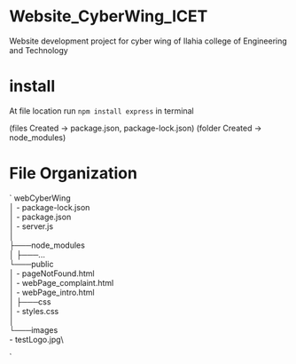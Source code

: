 # Website_CyberWing_ICET
Website development project for cyber wing of Ilahia college of Engineering and Technology


# install
At file location run 
`npm install express`
in terminal

(files Created -> package.json, package-lock.json)
(folder Created -> node_modules)


# File Organization
`
webCyberWing\
│  - package-lock.json\
│  - package.json\
│  - server.js\
│\
├───node_modules\
│   ├───...\
└───public\
    │  - pageNotFound.html\
    │  - webPage_complaint.html\
    │  - webPage_intro.html\
    │
    ├───css\
    │      - styles.css\
    │\
    └───images\
           - testLogo.jpg\

`
